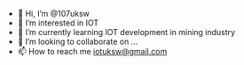 - 👋 Hi, I’m @107uksw
- 👀 I’m interested in IOT
- 🌱 I’m currently learning IOT development in mining industry
- 💞️ I’m looking to collaborate on ...
- 📫 How to reach me iotuksw@gmail.com

<!---
107uksw/107uksw is a ✨ special ✨ repository because its `README.md` (this file) appears on your GitHub profile.
You can click the Preview link to take a look at your changes.
--->

